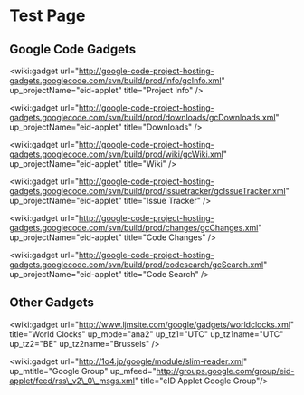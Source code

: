 # Test Page #

## Google Code Gadgets ##

<wiki:gadget url="http://google-code-project-hosting-gadgets.googlecode.com/svn/build/prod/info/gcInfo.xml" up\_projectName="eid-applet" title="Project Info" />

<wiki:gadget url="http://google-code-project-hosting-gadgets.googlecode.com/svn/build/prod/downloads/gcDownloads.xml" up\_projectName="eid-applet" title="Downloads" />

<wiki:gadget url="http://google-code-project-hosting-gadgets.googlecode.com/svn/build/prod/wiki/gcWiki.xml" up\_projectName="eid-applet" title="Wiki" />

<wiki:gadget url="http://google-code-project-hosting-gadgets.googlecode.com/svn/build/prod/issuetracker/gcIssueTracker.xml" up\_projectName="eid-applet" title="Issue Tracker" />

<wiki:gadget url="http://google-code-project-hosting-gadgets.googlecode.com/svn/build/prod/changes/gcChanges.xml" up\_projectName="eid-applet" title="Code Changes" />

<wiki:gadget url="http://google-code-project-hosting-gadgets.googlecode.com/svn/build/prod/codesearch/gcSearch.xml" up\_projectName="eid-applet" title="Code Search" />


## Other Gadgets ##

<wiki:gadget url="http://www.ljmsite.com/google/gadgets/worldclocks.xml" title="World Clocks" up\_mode="ana2" up\_tz1="UTC" up\_tz1name="UTC" up\_tz2="BE" up\_tz2name="Brussels" />

<wiki:gadget url="http://1o4.jp/google/module/slim-reader.xml" up\_mtitle="Google Group" up\_mfeed="http://groups.google.com/group/eid-applet/feed/rss\_v2\_0\_msgs.xml" title="eID Applet Google Group"/>